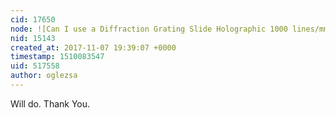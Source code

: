 ```yaml
---
cid: 17650
node: ![Can I use a Diffraction Grating Slide Holographic 1000 lines/mm instead of the CD?](../notes/oglezsa/11-02-2017/can-i-use-a-diffraction-grating-slide-holographic-1000-lines-mm-instead-of-the-cd)
nid: 15143
created_at: 2017-11-07 19:39:07 +0000
timestamp: 1510083547
uid: 517558
author: oglezsa
---
```


Will do. Thank You.